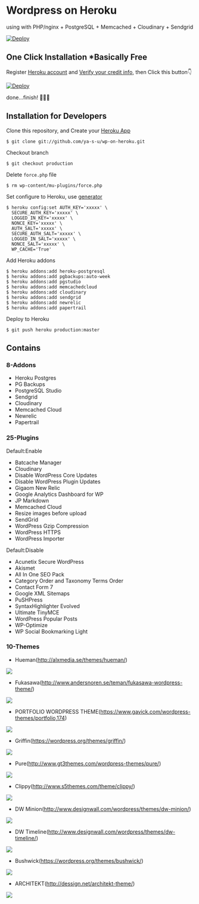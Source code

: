 # Wordpress on Heroku

using with PHP/nginx + PostgreSQL + Memcached + Cloudinary + Sendgrid

[![Deploy](https://blog.logentries.com/wp-content/uploads/2014/09/deploy-to-heroku.png)](https://heroku.com/deploy?template=https://github.com/ya-s-u/wp-on-heroku/tree/production)


## One Click Installation *Basically Free
Register [Heroku account](https://signup.heroku.com/www-header) and [Verify your credit info](https://devcenter.heroku.com/articles/account-verification#verification-requirement), then Click this button:point_down:

[![Deploy](https://www.herokucdn.com/deploy/button.png)](https://heroku.com/deploy?template=https://github.com/ya-s-u/wp-on-heroku/tree/production)

done...finish! :tada::tada::tada:


## Installation for Developers
Clone this repository, and Create your [Heroku App](https://heroku.com)

```
$ git clone git://github.com/ya-s-u/wp-on-heroku.git
```

Checkout branch

```
$ git checkout production
```

Delete ``force.php`` file 

```
$ rm wp-content/mu-plugins/force.php
```

Set configure to Heroku, use [generator](https://api.wordpress.org/secret-key/1.1/salt/)

```
$ heroku config:set AUTH_KEY='xxxxx' \
  SECURE_AUTH_KEY='xxxxx' \
  LOGGED_IN_KEY='xxxxx' \
  NONCE_KEY='xxxxx' \
  AUTH_SALT='xxxxx' \
  SECURE_AUTH_SALT='xxxxx' \
  LOGGED_IN_SALT='xxxxx' \
  NONCE_SALT='xxxxx' \
  WP_CACHE='True'
```

Add Heroku addons

```
$ heroku addons:add heroku-postgresql
$ heroku addons:add pgbackups:auto-week
$ heroku addons:add pgstudio
$ heroku addons:add memcachedcloud
$ heroku addons:add cloudinary
$ heroku addons:add sendgrid
$ heroku addons:add newrelic
$ heroku addons:add papertrail
```

Deploy to Heroku

```
$ git push heroku production:master
```


## Contains

### 8-Addons
- Heroku Postgres
- PG Backups
- PostgreSQL Studio
- Sendgrid
- Cloudinary
- Memcached Cloud
- Newrelic
- Papertrail


### 25-Plugins
Default:Enable

- Batcache Manager
- Cloudinary
- Disable WordPress Core Updates
- Disable WordPress Plugin Updates
- Gigaom New Relic
- Google Analytics Dashboard for WP
- JP Markdown
- Memcached Cloud
- Resize images before upload
- SendGrid
- WordPress Gzip Compression
- WordPress HTTPS
- WordPress Importer

Default:Disable

- Acunetix Secure WordPress
- Akismet
- All In One SEO Pack
- Category Order and Taxonomy Terms Order
- Contact Form 7
- Google XML Sitemaps
- PuSHPress
- SyntaxHighlighter Evolved
- Ultimate TinyMCE
- WordPress Popular Posts
- WP-Optimize
- WP Social Bookmarking Light


### 10-Themes
- Hueman(http://alxmedia.se/themes/hueman/)

![](https://raw.githubusercontent.com/ya-s-u/wp-on-heroku/production/wp-content/themes/hueman/screenshot.png)

- Fukasawa(http://www.andersnoren.se/teman/fukasawa-wordpress-theme/)

![](https://raw.githubusercontent.com/ya-s-u/wp-on-heroku/production/wp-content/themes/fukasawa/screenshot.png)

- PORTFOLIO WORDPRESS THEME(https://www.gavick.com/wordpress-themes/portfolio,174)

![](https://raw.githubusercontent.com/ya-s-u/wp-on-heroku/production/wp-content/themes/gk-portfolio/screenshot.png)

- Griffin(https://wordpress.org/themes/griffin/)

![](https://raw.githubusercontent.com/ya-s-u/wp-on-heroku/production/wp-content/themes/griffin/screenshot.png)

- Pure(http://www.gt3themes.com/wordpress-themes/pure/)

![](https://raw.githubusercontent.com/ya-s-u/wp-on-heroku/production/wp-content/themes/gt3-wp-pure/screenshot.png)

- Clippy(http://www.s5themes.com/theme/clippy/)

![](https://raw.githubusercontent.com/ya-s-u/wp-on-heroku/production/wp-content/themes/clippy/screenshot.jpg)

- DW Minion(http://www.designwall.com/wordpress/themes/dw-minion/)

![](https://raw.githubusercontent.com/ya-s-u/wp-on-heroku/production/wp-content/themes/dw-minion/screenshot.png)

- DW Timeline(http://www.designwall.com/wordpress/themes/dw-timeline/)

![](https://raw.githubusercontent.com/ya-s-u/wp-on-heroku/production/wp-content/themes/dw-timeline/screenshot.png)

- Bushwick(https://wordpress.org/themes/bushwick/)

![](https://raw.githubusercontent.com/ya-s-u/wp-on-heroku/production/wp-content/themes/bushwick/screenshot.png)

- ARCHITEKT(http://dessign.net/architekt-theme/)

![](https://raw.githubusercontent.com/ya-s-u/wp-on-heroku/production/wp-content/themes/architekttheme/screenshot.jpg)
